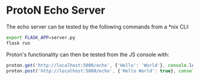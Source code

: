 # ProtoN Echo Server
The echo server can be tested by the following commands from a \*nix CLI:

```bash
export FLASK_APP=server.py
flask run
```

Proton's functionality can then be tested from the JS console with:

```js
proton.get('http://localhost:5000/echo', {'Hello': 'World'}, console.log);<br />
proton.post('http://localhost:5000/echo', {'Hello World': true}, console.log);
```
